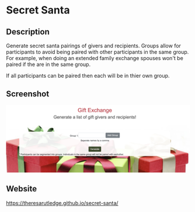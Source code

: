 # Secret Santa

## Description
Generate secret santa pairings of givers and recipients. Groups allow for participants to avoid being paired with other participants in the same group. For example, when doing an extended family exchange spouses won't be paired if the are in the same group.

If all participants can be paired then each will be in thier own group. 


## Screenshot
![](./assets/images/screenshot.png)


## Website
https://theresarutledge.github.io/secret-santa/